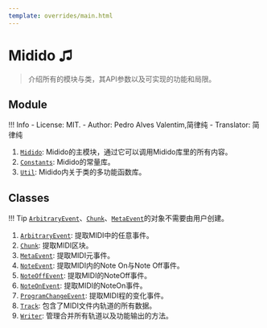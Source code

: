 ```yaml
---
template: overrides/main.html
---
```

# Midido ♫

> 介绍所有的模块与类，其API参数以及可实现的功能和局限。

## Module

!!! Info
    - License: MIT.
    - Author: Pedro Alves Valentim,简律纯
    - Translator: 简律纯

1. [`Midido`](./Midido): Midido的主模块，通过它可以调用Midido库里的所有内容。
2. [`Constants`](./Constants): Midido的常量库。
3. [`Util`](./Util): Midido内关于类的多功能函数库。

## Classes

!!! Tip
    [`ArbitraryEvent`](./ArbitraryEvent)、[`Chunk`](./Chunk)、[`MetaEvent`](./MetaEvent)的对象不需要由用户创建。

1. [`ArbitraryEvent`](./ArbitraryEvent): 提取MIDI中的任意事件。
2. [`Chunk`](./Chunk): 提取MIDI区块。
3. [`MetaEvent`](./MetaEvent): 提取MIDI元事件。
4. [`NoteEvent`](./NoteEvent): 提取MIDI内的Note On与Note Off事件。
5. [`NoteOffEvent`](./NoteOffEvent): 提取MIDI的NoteOff事件。
6. [`NoteOnEvent`](./NoteOnEvent): 提取MIDI的NoteOn事件。
7. [`ProgramChangeEvent`](./ProgramChangeEvent): 提取MIDI程的变化事件。
8. [`Track`](./Track): 包含了MIDI文件内轨道的所有数据。
9. [`Writer`](./Writer): 管理合并所有轨道以及功能输出的方法。
